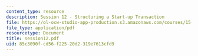 ```yaml
---
content_type: resource
description: Session 12 - Structuring a Start-up Transaction
file: https://ol-ocw-studio-app-production.s3.amazonaws.com/courses/15-518-taxes-and-business-strategy-fall-2002/85c3090fcd56f22520d2319e7613cfd9_session12.pdf
file_type: application/pdf
resourcetype: Document
title: session12.pdf
uid: 85c3090f-cd56-f225-20d2-319e7613cfd9
---
```

